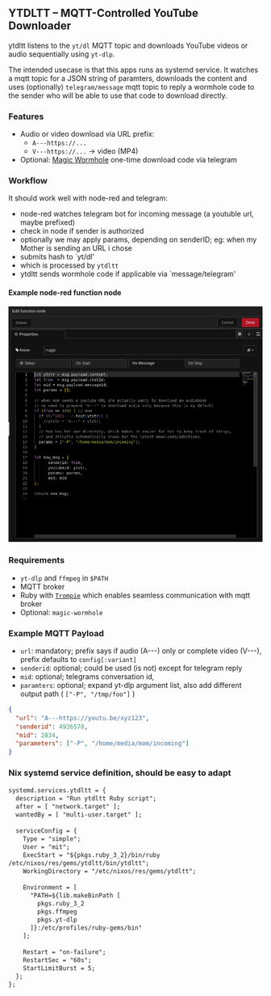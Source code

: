 ## YTDLTT – MQTT-Controlled YouTube Downloader

ytdltt listens to the `yt/dl` MQTT topic and downloads YouTube videos
or audio sequentially using `yt-dlp`.

The intended usecase is that this apps runs as systemd service. It
watches a mqtt topic for a JSON string of paramters, downloads the
content and uses (optionally) `telegram/message` mqtt topic to reply a
wormhole code to the sender who will be able to use that code to
download directly.

### Features

- Audio or video download via URL prefix:
  - `A---https://...`
  - `V---https://...` → video (MP4)
- Optional: [Magic Wormhole](https://magic-wormhole.readthedocs.io/) one-time download code via telegram

### Workflow

It should work well with node-red and telegram:

* node-red watches telegram bot for incoming message (a youtuble url,
  maybe prefixed)
* check in node if sender is authorized
* optionally we may apply params, depending on senderID; eg: when my Mother is sending an URL i chose
* submits hash to `yt/dl'
* which is processed by `ytdltt`
* ytdltt sends wormhole code if applicable via `message/telegram'

#### Example node-red function node

![example](res/img/node-red-function-node-example.png)


### Requirements

- `yt-dlp` and `ffmpeg` in `$PATH`
- MQTT broker
- Ruby with [`Trompie`](https://github.com/entropie/trompie) which enables seamless communication with mqtt broker
- Optional: `magic-wormhole`

### Example MQTT Payload

* `url`: mandatory; prefix says if audio (A---) only or complete video (V---), prefix defaults to `config[:variant]`
* `senderid`: optional; could be used (is not) except for telegram reply
* `mid`: optional; telegrams conversation id, 
* `paramters`: optional; expand yt-dlp argument list, also add different output path ( `["-P", "/tmp/foo"]` )

```json
{
  "url": "A---https://youtu.be/xyz123",
  "senderid": 4936578,
  "mid": 2834,
  "parameters": ["-P", "/home/media/mom/incoming"]
}
```

### Nix systemd service definition, should be easy to adapt

    systemd.services.ytdltt = {
      description = "Run ytdltt Ruby script";
      after = [ "network.target" ];
      wantedBy = [ "multi-user.target" ];
  
      serviceConfig = {
        Type = "simple";
        User = "mit";
        ExecStart = "${pkgs.ruby_3_2}/bin/ruby /etc/nixos/res/gems/ytdltt/bin/ytdltt";
        WorkingDirectory = "/etc/nixos/res/gems/ytdltt";
  
        Environment = [
          "PATH=${lib.makeBinPath [
            pkgs.ruby_3_2
            pkgs.ffmpeg
            pkgs.yt-dlp
          ]}:/etc/profiles/ruby-gems/bin"
        ];
  
        Restart = "on-failure";
        RestartSec = "60s";
        StartLimitBurst = 5;
      };
    };



